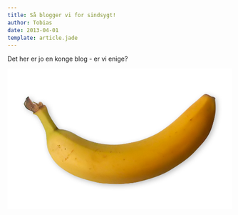 ```yaml
---
title: Så blogger vi for sindsygt!
author: Tobias
date: 2013-04-01
template: article.jade
---
```


Det her er jo en konge blog - er vi enige?

<span class="more"></span>



![a banana](banana.png)
